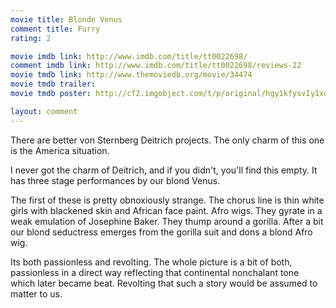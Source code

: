 ```yaml
---
movie title: Blonde Venus
comment title: Furry
rating: 2

movie imdb link: http://www.imdb.com/title/tt0022698/
comment imdb link: http://www.imdb.com/title/tt0022698/reviews-22
movie tmdb link: http://www.themoviedb.org/movie/34474
movie tmdb trailer: 
movie tmdb poster: http://cf2.imgobject.com/t/p/original/hgy1kfysvIy1xqfVPe3souseC4S.jpg

layout: comment
---
```


There are better von Sternberg Deitrich projects. The only charm of this one is the America situation.

I never got the charm of Deitrich, and if you didn't, you'll find this empty. It has three stage performances by our blond Venus. 

The first of these is pretty obnoxiously strange. The chorus line is thin white girls with blackened skin and African face paint. Afro wigs. They gyrate in a weak emulation of Josephine Baker. They thump around a gorilla. After a bit our blond seductress emerges from the gorilla suit and dons a blond Afro wig.

Its both passionless and revolting. The whole picture is a bit of both, passionless in a direct way reflecting that continental nonchalant tone which later became beat. Revolting that such a story would be assumed to matter to us.